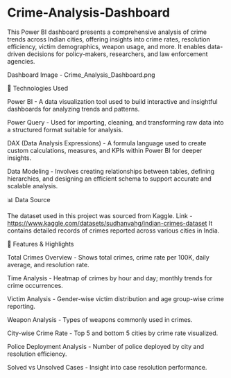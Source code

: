 # Crime-Analysis-Dashboard
This Power BI dashboard presents a comprehensive analysis of crime trends across Indian cities, offering insights into crime rates, resolution efficiency, victim demographics, weapon usage, and more. It enables data-driven decisions for policy-makers, researchers, and law enforcement agencies.

Dashboard Image - Crime_Analysis_Dashboard.png

🧰 Technologies Used

Power BI - 
A data visualization tool used to build interactive and insightful dashboards for analyzing trends and patterns.

Power Query - 
Used for importing, cleaning, and transforming raw data into a structured format suitable for analysis.

DAX (Data Analysis Expressions) - 
A formula language used to create custom calculations, measures, and KPIs within Power BI for deeper insights.

Data Modeling - 
Involves creating relationships between tables, defining hierarchies, and designing an efficient schema to support accurate and scalable analysis.

📊 Data Source 

The dataset used in this project was sourced from Kaggle. Link - https://www.kaggle.com/datasets/sudhanvahg/indian-crimes-dataset
It contains detailed records of crimes reported across various cities in India.

🌟 Features & Highlights 

Total Crimes Overview - Shows total crimes, crime rate per 100K, daily average, and resolution rate.

Time Analysis - Heatmap of crimes by hour and day; monthly trends for crime occurrences.

Victim Analysis - Gender-wise victim distribution and age group-wise crime reporting.

Weapon Analysis - Types of weapons commonly used in crimes.

City-wise Crime Rate - Top 5 and bottom 5 cities by crime rate visualized.

Police Deployment Analysis - Number of police deployed by city and resolution efficiency.

Solved vs Unsolved Cases - Insight into case resolution performance.
